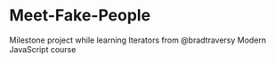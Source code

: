 # Meet-Fake-People
Milestone project while learning Iterators from @bradtraversy Modern JavaScript course
